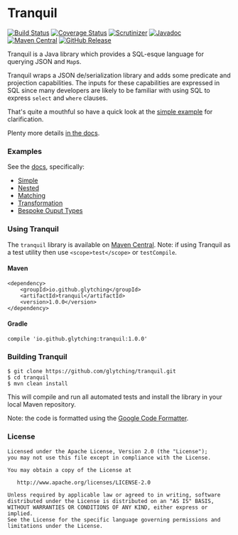 Tranquil
========

[![Build Status](https://travis-ci.org/glytching/tranquil.svg?branch=master)](https://travis-ci.org/glytching/tranquil)  [![Coverage Status](https://coveralls.io/repos/github/glytching/tranquil/badge.svg?branch=master)](https://coveralls.io/github/glytching/tranquil?branch=master) [![Scrutinizer](https://img.shields.io/scrutinizer/g/glytching/tranquil.svg)](https://scrutinizer-ci.com/g/glytching/junit-extensions/) [![Javadoc](https://javadoc-badge.appspot.com/io.github.glytching/tranquil.svg?label=javadoc)](https://www.javadoc.io/doc/io.github.glytching/tranquil/1.0.0) [![Maven Central](https://img.shields.io/maven-central/v/io.github.glytching/tranquil.svg)](http://repo1.maven.org/maven2/io/github/glytching/tranquil/1.0.0/) [![GitHub Release](https://img.shields.io/github/release/glytching/tranquil.svg)](https://github.com/glytching/tranquil/releases)

Tranquil is a Java library which provides a SQL-esque language for querying JSON and `Map`s.

Tranquil wraps a JSON de/serialization library and adds some predicate and projection capabilities. The inputs for these capabilities are expressed in SQL since many developers are likely to be familiar with using SQL to express `select` and `where` clauses.

That's quite a mouthful so have a quick look at the [simple example](https://github.com/glytching/tranquil/wiki/SimpleExample) for clarification.

Plenty more details [in the docs](https://github.com/glytching/tranquil/wiki).


### Examples

See the [docs](https://github.com/glytching/tranquil/wiki), specifically:

* [Simple](https://github.com/glytching/tranquil/wiki/SimpleExample)
* [Nested](https://github.com/glytching/tranquil/wiki/NestedExample)
* [Matching](https://github.com/glytching/tranquil/wiki/MatchingExample)
* [Transformation](https://github.com/glytching/tranquil/wiki/TransformationExample)
* [Bespoke Ouput Types](https://github.com/glytching/tranquil/wiki/BespokeOutputTypesExample)

### Using Tranquil

The `tranquil` library is available on [Maven Central](http://search.maven.org/#artifactdetails%7Cio.github.glytching%7Ctranquil%7C1.0.0%7Cjar). Note: if using Tranquil as a test utility then use `<scope>test</scope>` or `testCompile`.

#### Maven

```
<dependency>
    <groupId>io.github.glytching</groupId>
    <artifactId>tranquil</artifactId>
    <version>1.0.0</version>
</dependency>
```

#### Gradle

```
compile 'io.github.glytching:tranquil:1.0.0'
```

### Building Tranquil

```
$ git clone https://github.com/glytching/tranquil.git
$ cd tranquil
$ mvn clean install
```

This will compile and run all automated tests and install the library in your local Maven repository.

Note: the code is formatted using the [Google Code Formatter](https://github.com/google/google-java-format).

### License

    Licensed under the Apache License, Version 2.0 (the "License");
    you may not use this file except in compliance with the License.

    You may obtain a copy of the License at

       http://www.apache.org/licenses/LICENSE-2.0

    Unless required by applicable law or agreed to in writing, software
    distributed under the License is distributed on an "AS IS" BASIS,
    WITHOUT WARRANTIES OR CONDITIONS OF ANY KIND, either express or implied.
    See the License for the specific language governing permissions and
    limitations under the License.